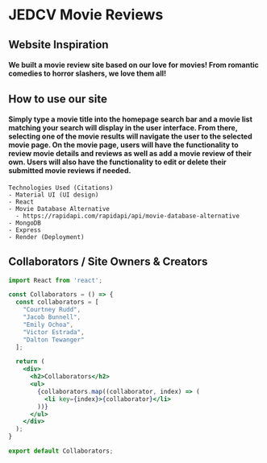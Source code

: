 # JEDCV Movie Reviews

## Website Inspiration
#### We built a movie review site based on our love for movies! From romantic comedies to horror slashers, we love them all!

## How to use our site
#### Simply type a movie title into the homepage search bar and a movie list matching your search will display in the user interface. From there, selecting one of the movie results will navigate the user to the selected movie page. On the movie page, users will have the functionality to review movie details and reviews as well as add a movie review of their own. Users will also have the functionality to edit or delete their submitted movie reviews if needed. 

    Technologies Used (Citations)
    - Material UI (UI design)
    - React
    - Movie Database Alternative
      - https://rapidapi.com/rapidapi/api/movie-database-alternative
    - MongoDB
    - Express
    - Render (Deployment)

## Collaborators / Site Owners & Creators
```jsx
import React from 'react';

const Collaborators = () => {
  const collaborators = [
    "Courtney Rudd",
    "Jacob Bunnell",
    "Emily Ochoa",
    "Victor Estrada",
    "Dalton Tewanger"
  ];

  return (
    <div>
      <h2>Collaborators</h2>
      <ul>
        {collaborators.map((collaborator, index) => (
          <li key={index}>{collaborator}</li>
        ))}
      </ul>
    </div>
  );
}

export default Collaborators;
